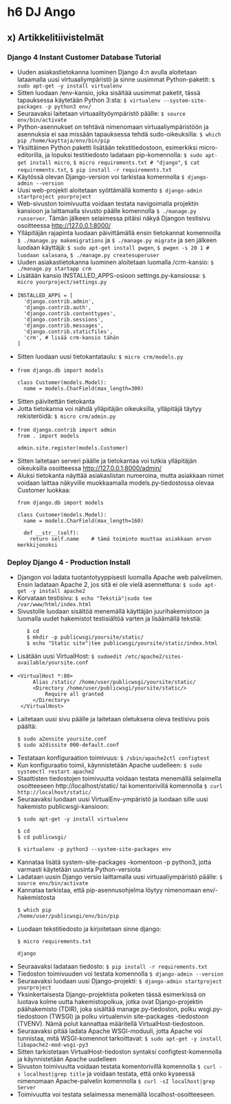 # h6 DJ Ango

## x) Artikkelitiivistelmät

### Django 4 Instant Customer Database Tutorial
- Uuden asiakastietokanna luominen Django 4:n avulla aloitetaan lataamalla uusi virtuaaliympäristö ja sinne uusimmat Python-paketit:
     ```$ sudo apt-get -y install virtualenv```
- Sitten luodaan /env-kansio, joka sisältää uusimmat paketit, tässä tapauksessa käytetään Python 3:sta:
    ```$ virtualenv --system-site-packages -p python3 env/```
- Seuraavaksi laitetaan virtuaalityöympäristö päälle:
    ```$ source env/bin/activate```
- Python-asennukset on tehtävä nimenomaan virtuaaliympäristöön ja asennuksia ei saa missään tapauksessa tehdä sudo-oikeuksilla:
    ```$ which pip /home/kayttaja/env/bin/pip```
- Yksittäinen Python paketti lisätään tekstitiedostoon, esimerkiksi micro-editorilla, ja lopuksi testitiedosto ladataan pip-komennolla:
    ```$ sudo apt-get install micro```,
    ```$ micro requirements.txt # "django"```,
    ```$ cat requirements.txt```,
    ```$ pip install -r requirements.txt```
- Käytössä olevan Django-version voi tarkistaa komennolla
    ```$ django-admin --version```
- Uusi web-projekti aloitetaan syöttämällä komento
    ```$ django-admin startproject yourproject```
- Web-sivuston toimivuutta voidaan testata navigoimalla projektin kansioon ja laittamalla sivusto päälle komennolla
    ```$ ./manage.py runserver```. Tämän jälkeen selaimessa pitäisi näkyä Djangon testisivu osoitteessa http://127.0.0.1:8000/
- Ylläpitäjän rajapinta luodaan päivittämällä ensin tietokannat komennoilla
    ```$ ./manage.py makemigrations``` ja
    ```$ ./manage.py migrate``` ja sen jälkeen luodaan käyttäjä:
    ```$ sudo apt-get install pwgen```,
    ```$ pwgen -s 20 1 # luodaan salasana```,
    ```$ ./manage.py createsuperuser```
- Uuden asiakastietokanna luominen aloitetaan luomalla /crm-kansio:
    ```$ ./manage.py startapp crm```
- Lisätään kansio INSTALLED_APPS-osioon settings.py-kansiossa:
    ```$ micro yourproject/settings.py```
- ```
  INSTALLED_APPS = [
    'django.contrib.admin',
    'django.contrib.auth',
    'django.contrib.contenttypes',
    'django.contrib.sessions',
    'django.contrib.messages',
    'django.contrib.staticfiles',
    'crm', # lisää crm-kansio tähän
  ]                             
 - Sitten luodaan uusi tietokantataulu:
    ```$ micro crm/models.py```
- ```
  from django.db import models

  class Customer(models.Model):
    name = models.CharField(max_length=300)
- Sitten päivitettän tietokanta
- Jotta tietokanna voi nähdä ylläpitäjän oikeuksilla, ylläpitäjä täytyy rekisteröidä:
    ```$ micro crm/admin.py```
-    ```
     from django.contrib import admin
     from . import models

     admin.site.register(models.Customer)
- Sitten laitetaan serveri päälle ja tietokantaa voi tutkia ylläpitäjän oikeuksilla osoitteessa http://127.0.0.1:8000/admin/
- Aluksi tietokanta näyttää asiakaslistan numeroina, mutta asiakkaan nimet voidaan laittaa näkyville muokkaamalla models.py-tiedostossa olevaa Customer luokkaa:
    ```
    from django.db import models

    class Customer(models.Model):
      name = models.CharField(max_length=160)

      def __str__(self):	 
        return self.name	# tämä toiminto muuttaa asiakkaan arvon merkkijonoksi

### Deploy Django 4 - Production Install
- Djangon voi ladata tuotantotyyppisesti luomalla Apache web palvelimen. Ensin ladataan Apache 2, jos sitä ei ole vielä asennettuna:
    ```$ sudo apt-get -y install apache2```
- Korvataan testisivu:
    ```$ echo "Tekstiä"|sudo tee /var/www/html/index.html```
- Sivustolle luodaan sisältöä menemällä käyttäjän juurihakemistoon ja  luomalla uudet hakemistot testisiältöä varten ja lisäämällä tekstiä:
    ```
       $ cd
       $ mkdir -p publicwsgi/yoursite/static/
       $ echo "Static site"|tee publicwsgi/yoursite/static/index.html
- Lisätään uusi VirtualHost:
    ```$ sudoedit /etc/apache2/sites-available/yoursite.conf```
-    ```
     <VirtualHost *:80>
	      Alias /static/ /home/user/publicwsgi/yoursite/static/
	      <Directory /home/user/publicwsgi/yoursite/static/>
		      Require all granted
	      </Directory>
      </VirtualHost>
- Laitetaan uusi sivu päälle ja laitetaan oletuksena oleva testisivu pois päältä:
    ```
    $ sudo a2ensite yoursite.conf
    $ sudo a2dissite 000-default.conf
- Testataan konfiguraation toimivuus:
    ```$ /sbin/apache2ctl configtest```
- Kun konfiguraatio toimii, käynnistetään Apache uudelleen:
    ```$ sudo systemctl restart apache2```
- Staattisten tiedostojen toimivuutta voidaan testata menemällä selaimella osoitteeseen http://localhost/static/ tai komentorivillä komennolla
    ```$ curl http://localhost/static/```
- Seuraavaksi luodaan uusi VirtualEnv-ympäristö ja luodaan sille uusi hakemisto publicwsgi-kansioon:
    ```
    $ sudo apt-get -y install virtualenv

    $ cd
    $ cd publicwsgi/

    $ virtualenv -p python3 --system-site-packages env

- Kannataa lisätä system-site-packages -komentoon -p python3, jotta varmasti käytetään uusinta Python-versiota
- Ladataan uusin Django versio laittamalla uusi virtuaaliympäristö päälle:
    ```$ source env/bin/activate```
- Kannataa tarkistaa, että pip-asennusohjelma löytyy nimenomaan env/-hakemistosta
    ```
    $ which pip
    /home/user/publicwsgi/env/bin/pip
- Luodaan tekstitiedosto ja kirjoitetaan sinne django:
    ```
    $ micro requirements.txt

    django
- Seuraavaksi ladataan tiedosto:
    ```$ pip install -r requirements.txt```
- Tiedoston toimivuuden voi testata komennolla
    ```$ django-admin --version```
- Seuraavaksi luodaan uusi Django-projekti:
    ```$ django-admin startproject yourproject```
- Yksinkertaisesta Django-projektista poiketen tässä esimerkissä on luotava kolme uutta hakemistopolkua, jotka ovat Django-projektin päähakemisto (TDIR), joka sisältää manage.py-tiedoston,
polku wsgi.py- tiedostoon (TWSGI) ja polku virtualenvin site-packages -tiedostoon (TVENV). Nämä polut kannattaa määritellä VirtualHost-tiedostoon.
- Seuraavaksi pitää ladata Apache WSGI-moduuli, jotta Apache voi tunnistaa, mitä WSGI-komennot tarkoittavat:
    ```$ sudo apt-get -y install libapache2-mod-wsgi-py3```
- Sitten tarkistetaan VirtualHost-tiedoston syntaksi configtest-komennolla ja käynnistetään Apache uudelleen
- Sivuston toimivuutta voidaan testata komentorivillä komennolla
    ```$ curl -s localhost|grep title``` ja voidaan testata, että onko kyseessä nimenomaan Apache-palvelin komennolla
    ```$ curl -sI localhost|grep Server```
- Toimivuutta voi testata selaimessa menemällä localhost-osoitteeseen.

  
  



       

